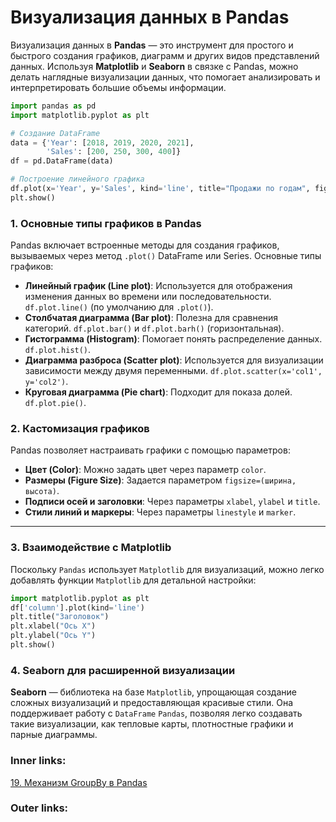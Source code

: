   

# Визуализация данных в Pandas

Визуализация данных в **Pandas** — это инструмент для простого и быстрого создания графиков, диаграмм и других видов представлений данных. 
Используя **Matplotlib** и **Seaborn** в связке с Pandas, можно делать наглядные визуализации данных, что помогает анализировать и интерпретировать большие объемы информации. 

```python
import pandas as pd
import matplotlib.pyplot as plt

# Создание DataFrame
data = {'Year': [2018, 2019, 2020, 2021],
        'Sales': [200, 250, 300, 400]}
df = pd.DataFrame(data)

# Построение линейного графика
df.plot(x='Year', y='Sales', kind='line', title="Продажи по годам", figsize=(8, 5))
plt.show()
```

### 1. Основные типы графиков в Pandas
   Pandas включает встроенные методы для создания графиков, вызываемых через метод `.plot()` DataFrame или Series. Основные типы графиков:
   
   - **Линейный график (Line plot)**: Используется для отображения изменения данных во времени или последовательности. `df.plot.line()` (по умолчанию для `.plot()`).
   - **Столбчатая диаграмма (Bar plot)**: Полезна для сравнения категорий. `df.plot.bar()` и `df.plot.barh()` (горизонтальная).
   - **Гистограмма (Histogram)**: Помогает понять распределение данных. `df.plot.hist()`.
   - **Диаграмма разброса (Scatter plot)**: Используется для визуализации зависимости между двумя переменными. `df.plot.scatter(x='col1', y='col2')`.
   - **Круговая диаграмма (Pie chart)**: Подходит для показа долей. `df.plot.pie()`.

### 2. Кастомизация графиков
   Pandas позволяет настраивать графики с помощью параметров:
   - **Цвет (Color)**: Можно задать цвет через параметр `color`.
   - **Размеры (Figure Size)**: Задается параметром `figsize=(ширина, высота)`.
   - **Подписи осей и заголовки**: Через параметры `xlabel`, `ylabel` и `title`.
   - **Стили линий и маркеры**: Через параметры `linestyle` и `marker`.

---
### 3. Взаимодействие с Matplotlib
   Поскольку `Pandas` использует `Matplotlib` для визуализаций, можно легко добавлять функции `Matplotlib` для детальной настройки:
   ```python
   import matplotlib.pyplot as plt
   df['column'].plot(kind='line')
   plt.title("Заголовок")
   plt.xlabel("Ось X")
   plt.ylabel("Ось Y")
   plt.show()
   ```

### 4. Seaborn для расширенной визуализации
   **Seaborn** — библиотека на базе `Matplotlib`, упрощающая создание сложных визуализаций и предоставляющая красивые стили. Она поддерживает работу с `DataFrame` `Pandas`, позволяя легко создавать такие визуализации, как тепловые карты, плотностные графики и парные диаграммы.


### Inner links:
[19. Механизм GroupBy в Pandas](2.%20Theory/Big%20Data/19.%20Механизм%20GroupBy%20в%20Pandas.md)

### Outer links: